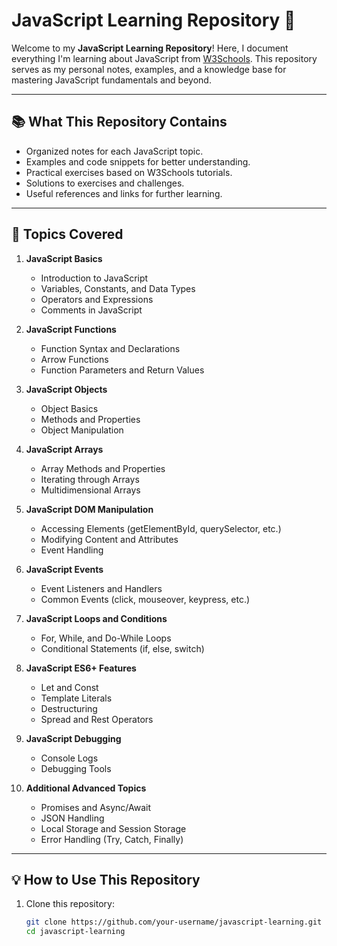 # JavaScript Learning Repository 🚀  

Welcome to my **JavaScript Learning Repository**! Here, I document everything I'm learning about JavaScript from [W3Schools](https://www.w3schools.com/js/). This repository serves as my personal notes, examples, and a knowledge base for mastering JavaScript fundamentals and beyond.  

---

## 📚 What This Repository Contains  

- Organized notes for each JavaScript topic.  
- Examples and code snippets for better understanding.  
- Practical exercises based on W3Schools tutorials.  
- Solutions to exercises and challenges.  
- Useful references and links for further learning.  

---

## 🌟 Topics Covered  

1. **JavaScript Basics**  
   - Introduction to JavaScript  
   - Variables, Constants, and Data Types  
   - Operators and Expressions  
   - Comments in JavaScript  

2. **JavaScript Functions**  
   - Function Syntax and Declarations  
   - Arrow Functions  
   - Function Parameters and Return Values  

3. **JavaScript Objects**  
   - Object Basics  
   - Methods and Properties  
   - Object Manipulation  

4. **JavaScript Arrays**  
   - Array Methods and Properties  
   - Iterating through Arrays  
   - Multidimensional Arrays  

5. **JavaScript DOM Manipulation**  
   - Accessing Elements (getElementById, querySelector, etc.)  
   - Modifying Content and Attributes  
   - Event Handling  

6. **JavaScript Events**  
   - Event Listeners and Handlers  
   - Common Events (click, mouseover, keypress, etc.)  

7. **JavaScript Loops and Conditions**  
   - For, While, and Do-While Loops  
   - Conditional Statements (if, else, switch)  

8. **JavaScript ES6+ Features**  
   - Let and Const  
   - Template Literals  
   - Destructuring  
   - Spread and Rest Operators  

9. **JavaScript Debugging**  
   - Console Logs  
   - Debugging Tools  

10. **Additional Advanced Topics**  
    - Promises and Async/Await  
    - JSON Handling  
    - Local Storage and Session Storage  
    - Error Handling (Try, Catch, Finally)  

---

## 💡 How to Use This Repository  

1. Clone this repository:  
   ```bash
   git clone https://github.com/your-username/javascript-learning.git
   cd javascript-learning

